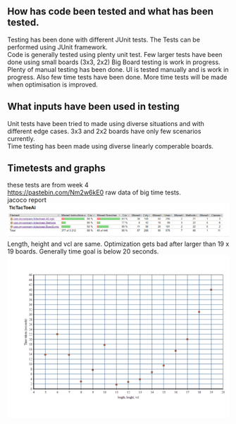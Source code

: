 
## How has code been tested and what has been tested.
Testing has been done with different JUnit tests.
The Tests can be performed using JUnit framework.<br/>
Code is generally tested using plenty unit test.
Few larger tests have been done using small boards (3x3, 2x2) Big Board testing is work in progress.<br/>
Plenty of manual testing has been done.
UI is tested manually and is work in progress.
Also few time tests have been done. More time tests will be made when optimisation is improved.
## What inputs have been used in testing
Unit tests have been tried to made using diverse situations and with different edge cases. 3x3 and 2x2 boards have only few scenarios currently.<br/>
Time testing has been made using diverse linearly comperable boards.<br/>
## Timetests and graphs
these tests are from week 4 <br>
https://pastebin.com/Nm2w6kE0 raw data of big time tests.<br>
jacoco report
<img src="https://raw.githubusercontent.com/JaakkoRE/Extended-tic-tac-toe-AI/master/Documentation/Images/Jacoco%20report.png">
Length, height and vcl are same. Optimization gets bad after larger than 19 x 19 boards. Generally time goal is below 20 seconds. 
<img src="https://raw.githubusercontent.com/JaakkoRE/Extended-tic-tac-toe-AI/master/Documentation/Images/Graph1.png" >
